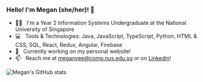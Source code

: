 ### Hello! I'm Megan (she/her)! 👋

- 👩‍💻  &nbsp; I'm a Year 2 Information Systems Undergraduate at the National University of Singapore 
- 💻  &nbsp; Tools & Technologies: Java, JavaScript, TypeScript, Python, HTML & CSS, SQL, React, Redux, Angular, Firebase
- 🔨  &nbsp; Currently working on my personal website!
- 📫  &nbsp; Reach me at meganyee@comp.nus.edu.sg or on [Linkedin](https://www.linkedin.com/in/megan-yee/)!

![Megan's GitHub stats](https://github-readme-stats.vercel.app/api?username=ydymegan&count_private=true&show_icons=true&theme=discord_old_blurple&hide=contribs,issues)
<!-- ### Tools & Technologies 
 -->
<!--
**ydymegan/ydymegan** is a ✨ _special_ ✨ repository because its `README.md` (this file) appears on your GitHub profile.

Here are some ideas to get you started:

- 🔭 I’m currently working on ...
- 🌱 I’m currently learning ...
- 👯 I’m looking to collaborate on ...
- 🤔 I’m looking for help with ...
- 💬 Ask me about ...
- 📫 How to reach me: ...
- 😄 Pronouns: ...
- ⚡ Fun fact: ...
-->
